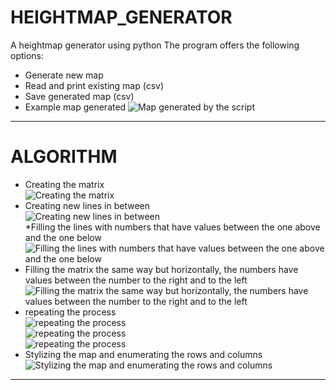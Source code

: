 # HEIGHTMAP_GENERATOR
A heightmap generator using python
The program offers the following options:
* Generate new map
* Read and print existing map (csv)
* Save generated map (csv)
* Example map generated
![Map generated by the script](/images/map.png)

----

# ALGORITHM

* Creating the matrix <br>
![Creating the matrix](/images/fig1.png) <br>
* Creating new lines in between <br>
![Creating new lines in between](/images/fig2.png) <br>
*Filling the lines with numbers that have values between the one above and the one below <br>
![Filling the lines with numbers that have values between the one above and the one below](/images/fig3.png) <br>
* Filling the matrix the same way but horizontally, the numbers have values between the number to the right and to the left <br>
![Filling the matrix the same way but horizontally, the numbers have values between the number to the right and to the left](/images/fig4.png) <br>
* repeating the process <br>
![repeating the process](/images/fig5.png) <br>
![repeating the process](/images/fig6.png) <br>
![repeating the process](/images/fig7.png) <br>
* Stylizing the map and enumerating the rows and columns <br>
![Stylizing the map and enumerating the rows and columns](/images/fig8.png) <br>

----
